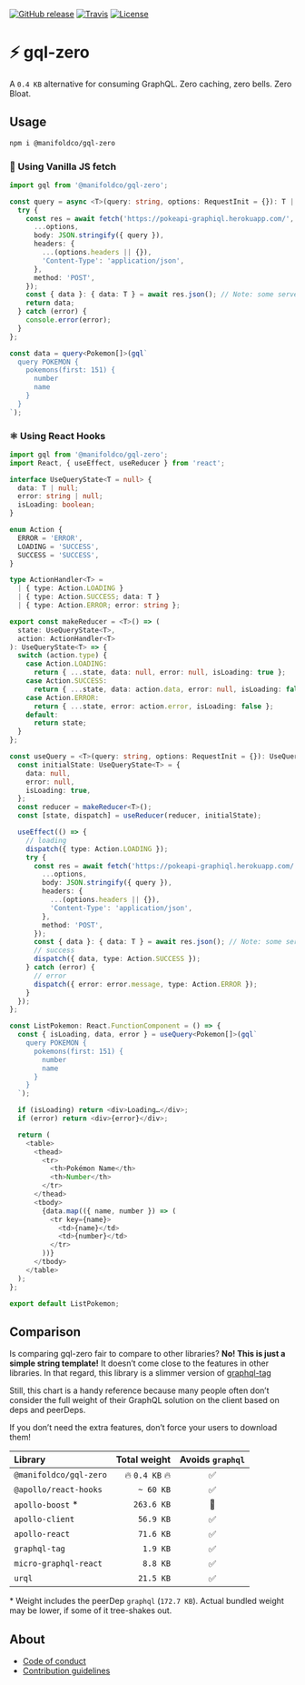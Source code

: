 [![GitHub release](https://img.shields.io/github/tag/manifoldco/gql-zero.svg?label=latest)](https://github.com/manifoldco/gql-zero/releases) [![Travis](https://img.shields.io/travis/manifoldco/gql-zero/master.svg)](https://travis-ci.org/manifoldco/gql-zero) [![License](https://img.shields.io/badge/license-BSD-blue.svg)](./LICENSE.md)

# ⚡️ gql-zero

A `0.4 KB` alternative for consuming GraphQL. Zero caching, zero bells. Zero
Bloat.

## Usage

```bash
npm i @manifoldco/gql-zero
```

### 🧁 Using Vanilla JS fetch

```ts
import gql from '@manifoldco/gql-zero';

const query = async <T>(query: string, options: RequestInit = {}): T | undefined => {
  try {
    const res = await fetch('https://pokeapi-graphiql.herokuapp.com/', {
      ...options,
      body: JSON.stringify({ query }),
      headers: {
        ...(options.headers || {}),
        'Content-Type': 'application/json',
      },
      method: 'POST',
    });
    const { data }: { data: T } = await res.json(); // Note: some servers may return errors here as well
    return data;
  } catch (error) {
    console.error(error);
  }
};

const data = query<Pokemon[]>(gql`
  query POKEMON {
    pokemons(first: 151) {
      number
      name
    }
  }
`);
```

### ⚛️ Using React Hooks

```ts
import gql from '@manifoldco/gql-zero';
import React, { useEffect, useReducer } from 'react';

interface UseQueryState<T = null> {
  data: T | null;
  error: string | null;
  isLoading: boolean;
}

enum Action {
  ERROR = 'ERROR',
  LOADING = 'SUCCESS',
  SUCCESS = 'SUCCESS',
}

type ActionHandler<T> =
  | { type: Action.LOADING }
  | { type: Action.SUCCESS; data: T }
  | { type: Action.ERROR; error: string };

export const makeReducer = <T>() => (
  state: UseQueryState<T>,
  action: ActionHandler<T>
): UseQueryState<T> => {
  switch (action.type) {
    case Action.LOADING:
      return { ...state, data: null, error: null, isLoading: true };
    case Action.SUCCESS:
      return { ...state, data: action.data, error: null, isLoading: false };
    case Action.ERROR:
      return { ...state, error: action.error, isLoading: false };
    default:
      return state;
  }
};

const useQuery = <T>(query: string, options: RequestInit = {}): UseQueryState<T> => {
  const initialState: UseQueryState<T> = {
    data: null,
    error: null,
    isLoading: true,
  };
  const reducer = makeReducer<T>();
  const [state, dispatch] = useReducer(reducer, initialState);

  useEffect(() => {
    // loading
    dispatch({ type: Action.LOADING });
    try {
      const res = await fetch('https://pokeapi-graphiql.herokuapp.com/', {
        ...options,
        body: JSON.stringify({ query }),
        headers: {
          ...(options.headers || {}),
          'Content-Type': 'application/json',
        },
        method: 'POST',
      });
      const { data }: { data: T } = await res.json(); // Note: some servers may return errors here as well
      // success
      dispatch({ data, type: Action.SUCCESS });
    } catch (error) {
      // error
      dispatch({ error: error.message, type: Action.ERROR });
    }
  });
};

const ListPokemon: React.FunctionComponent = () => {
  const { isLoading, data, error } = useQuery<Pokemon[]>(gql`
    query POKEMON {
      pokemons(first: 151) {
        number
        name
      }
    }
  `);

  if (isLoading) return <div>Loading…</div>;
  if (error) return <div>{error}</div>;

  return (
    <table>
      <thead>
        <tr>
          <th>Pokémon Name</th>
          <th>Number</th>
        </tr>
      </thead>
      <tbody>
        {data.map(({ name, number }) => (
          <tr key={name}>
            <td>{name}</td>
            <td>{number}</td>
          </tr>
        ))}
      </tbody>
    </table>
  );
};

export default ListPokemon;
```

## Comparison

Is comparing gql-zero fair to compare to other libraries? **No! This is just
a simple string template!** It doesn’t come close to the features in other
libraries. In that regard, this library is a slimmer version of
[graphql-tag][graphql-tag]

Still, this chart is a handy reference because many people often don’t
consider the full weight of their GraphQL solution on the client based on
deps and peerDeps.

If you don’t need the extra features, don’t force your users to download
them!

| Library                |   Total weight | Avoids `graphql` |
| :--------------------- | -------------: | :--------------: |
| `@manifoldco/gql-zero` | 🔥 `0.4 KB` 🔥 |        ✅        |
| `@apollo/react-hooks`  |      `~ 60 KB` |        ✅        |
| `apollo-boost` \*      |     `263.6 KB` |        🚫        |
| `apollo-client`        |      `56.9 KB` |        ✅        |
| `apollo-react`         |      `71.6 KB` |        ✅        |
| `graphql-tag`          |       `1.9 KB` |        ✅        |
| `micro-graphql-react`  |       `8.8 KB` |        ✅        |
| `urql`                 |      `21.5 KB` |        ✅        |

\* Weight includes the peerDep `graphql` (`172.7 KB`). Actual bundled weight
may be lower, if some of it tree-shakes out.

## About

- [Code of conduct][conduct]
- [Contribution guidelines][contribution]

[conduct]: ./CODE_OF_CONDUCT.md
[contribution]: ./.github/CONTRIBUTING.md
[graphql-tag]: https://www.npmjs.com/package/graphql-tag
